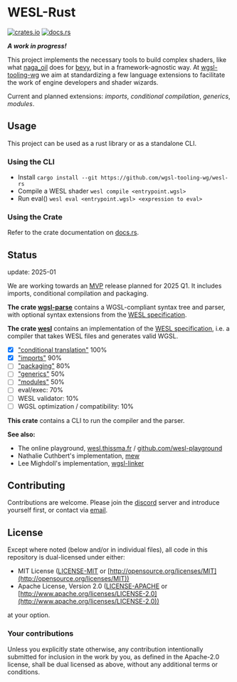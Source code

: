 # WESL-Rust
[![crates.io](https://img.shields.io/crates/v/wesl)][crates-io]
[![docs.rs](https://img.shields.io/docsrs/wesl)][docs-rs]

[crates-io]: https://crates.io/crates/wesl
[docs-rs]: https://docs.rs/wesl/


***A work in progress!***

This project implements the necessary tools to build complex shaders, like what [naga_oil](https://github.com/bevyengine/naga_oil) does for [bevy](https://bevyengine.org/), but in a framework-agnostic way. At [wgsl-tooling-wg](https://github.com/wgsl-tooling-wg) we aim at standardizing a few language extensions to facilitate the work of engine developers and shader wizards.

Current and planned extensions: *imports*, *conditional compilation*, *generics*, *modules*.

## Usage

This project can be used as a rust library or as a standalone CLI.

### Using the CLI

- Install `cargo install --git https://github.com/wgsl-tooling-wg/wesl-rs`
- Compile a WESL shader `wesl compile <entrypoint.wgsl>`
- Run eval() `wesl eval <entrypoint.wgsl> <expression to eval>`

### Using the Crate

Refer to the crate documentation on [docs.rs](https://docs.rs/wesl).

## Status
update: 2025-01

We are working towards an [MVP](https://github.com/wgsl-tooling-wg/wesl-spec/issues/54) release planned for 2025 Q1. It includes imports, conditional compilation and packaging.

**The crate [wgsl-parse](https://github.com/wgsl-tooling-wg/wesl-rs/tree/main/crates/wgsl-parse)** contains a WGSL-compliant syntax tree and parser, with optional syntax extensions from the [WESL specification](https://github.com/wgsl-tooling-wg/wesl-spec).

**The crate [wesl](https://github.com/wgsl-tooling-wg/wesl-rs/tree/main/crates/wesl)** contains an implementation of the [WESL specification](https://github.com/wgsl-tooling-wg/wesl-spec), i.e. a compiler that takes WESL files and generates valid WGSL.
  - [x] ["conditional translation"](https://github.com/wgsl-tooling-wg/wesl-spec/blob/main/ConditionalTranslation.md) 100%
  - [x] ["imports"](https://github.com/wgsl-tooling-wg/wesl-spec/blob/main/Imports.md) 90%
  - [ ] ["packaging"](https://github.com/wgsl-tooling-wg/wesl-spec/blob/main/Packaging.md) 80%
  - [ ] ["generics"](https://github.com/wgsl-tooling-wg/wesl-spec/blob/main/Generics.md) 50%
  - [ ] ["modules"](https://github.com/wgsl-tooling-wg/wesl-spec/blob/main/Generics.md) 50%
  - [ ] eval/exec: 70%
  - [ ] WESL validator: 10%
  - [ ] WGSL optimization / compatibility: 10%

**This crate** contains a CLI to run the compiler and the parser.

**See also:**
- The online playground, [wesl.thissma.fr](https://wesl.thissma.fr/) / [github.com/wesl-playground](https://github.com/k2d222/wesl-playground)
- Nathalie Cuthbert's implementation, [mew](https://github.com/ncthbrt/mew)
- Lee Mighdoll's implementation, [wgsl-linker](https://github.com/wgsl-tooling-wg/wesl-js)

## Contributing

Contributions are welcome. Please join the [discord](https://discord.gg/Ng5FWmHuSv) server and introduce yourself first, or contact via [email](mailto:mathis.brossier@gmail.com).

## License

Except where noted (below and/or in individual files), all code in this repository is dual-licensed under either:

* MIT License ([LICENSE-MIT](LICENSE-MIT) or [http://opensource.org/licenses/MIT](http://opensource.org/licenses/MIT))
* Apache License, Version 2.0 ([LICENSE-APACHE](LICENSE-APACHE) or [http://www.apache.org/licenses/LICENSE-2.0](http://www.apache.org/licenses/LICENSE-2.0))

at your option.

### Your contributions

Unless you explicitly state otherwise,
any contribution intentionally submitted for inclusion in the work by you,
as defined in the Apache-2.0 license,
shall be dual licensed as above,
without any additional terms or conditions.
